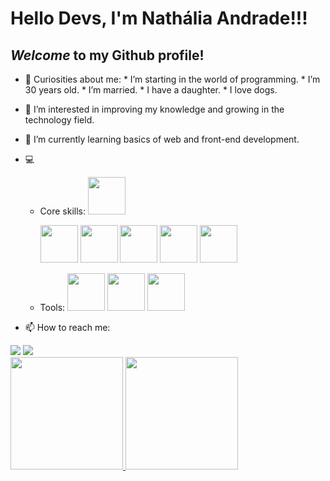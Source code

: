 # Hello Devs, I'm __Nathália Andrade__!!!

## *Welcome* to my Github profile!

- 🤔 Curiosities about me:
      * I’m starting in the world of programming.
      * I’m 30 years old.
      * I’m married.
      * I have a daughter.
      * I love dogs.
      
- 👀 I’m interested in improving my knowledge and growing in the technology field.

- 🌱 I’m currently learning basics of web and front-end development.

- :computer: 
   * Core skills:
     <img src="https://cdn.jsdelivr.net/gh/devicons/devicon/icons/html5/html5-original-wordmark.svg" width="60" height="60"/>
     
     <img src="https://cdn.jsdelivr.net/gh/devicons/devicon/icons/css3/css3-original-wordmark.svg" width="60" height="60"/>
     
     <img src="https://cdn.jsdelivr.net/gh/devicons/devicon/icons/javascript/javascript-original.svg" width="60" height="60"/>
     
     <img src="https://cdn.jsdelivr.net/gh/devicons/devicon/icons/jest/jest-plain.svg" width="60" height="60"/>
     
     <img src="https://cdn.jsdelivr.net/gh/devicons/devicon/icons/react/react-original-wordmark.svg" width="60" height="60"/>
     
     <img src="https://cdn.jsdelivr.net/gh/devicons/devicon/icons/redux/redux-original.svg" width="60" height="60"/>
               
     
   * Tools:
     <img src="https://cdn.jsdelivr.net/gh/devicons/devicon/icons/git/git-original-wordmark.svg" width="60" height="60"/>
     <img src="https://cdn.jsdelivr.net/gh/devicons/devicon/icons/github/github-original-wordmark.svg" width="60" height="60"/>
     <img src="https://cdn.jsdelivr.net/gh/devicons/devicon/icons/vscode/vscode-original-wordmark.svg" width="60" height="60"/>
        
        
- 📫 How to reach me:

<div>
 <a href="https://www.instagram.com/nathy221/" target="_blank"><img src="https://img.shields.io/badge/-Instagram-%23E4405F?style=for-the-badge&logo=instagram&logoColor=white" target="_blank"></a>
 <a href="https://www.linkedin.com/in/nathalia-marcia/" target="_blank"><img src="https://img.shields.io/badge/-LinkedIn-%230077B5?style=for-the-badge&logo=linkedin&logoColor=white" target="_blank"></a>     
</div>

<div>
<a href="https://github.com/NMAResende">
<img height="180em" src="https://github-readme-stats.vercel.app/api/top-langs/?username=NMAResende&layout=compact&langs_count=7&theme=gruvbox"/>
<img height="180em" src="https://github-readme-stats.vercel.app/api?username=NMAResende&show_icons=true&theme=dracula&include_all_commits=true&count_private=true"/>
</div>
      

